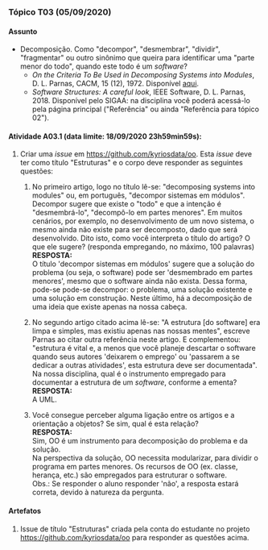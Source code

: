 ### Tópico T03 (**05/09/2020**)

#### Assunto

- Decomposição. Como "decompor", "desmembrar", "dividir", "fragmentar" ou outro sinônimo que queira
  para identificar uma "parte menor do todo", quando este todo é um _software_?
  - _On the Criteria To Be Used in Decomposing Systems into Modules_, D. L. Parnas, CACM, 15 (12), 1972. Disponível [aqui](https://www.win.tue.nl/~wstomv/edu/2ip30/references/criteria_for_modularization.pdf).
  - _Software Structures: A careful look_, IEEE Software, D. L. Parnas, 2018. Disponível pelo SIGAA: na disciplina você poderá acessá-lo pela página principal ("Referência" ou ainda "Referência para tópico 02").

#### Atividade A03.1 (data limite: **18/09/2020 23h59min59s**):

1. Criar uma _issue_ em https://github.com/kyriosdata/oo. Esta _issue_ deve ter como título "Estruturas" e o corpo deve responder as seguintes questões:
   1. No primeiro artigo, logo no título lê-se: "decomposing systems into modules" ou, em português, "decompor sistemas em módulos". Decompor sugere que existe o "todo" e que a intenção é "desmembrá-lo", "decompô-lo em partes menores". Em muitos cenários, por exemplo, no desenvolvimento de um novo sistema, o mesmo ainda não existe para ser decomposto, dado que será desenvolvido. Dito isto, como você interpreta o título do artigo? O que ele sugere? (responda empregando, no máximo, 100 palavras)
<br>**RESPOSTA:**<br>
O título 'decompor sistemas em módulos' sugere que a solução do problema (ou seja, o software) pode ser 'desmembrado em partes menores', mesmo que o software ainda não exista. Dessa forma, pode-se pode-se decompor: o problema, uma solução existente e uma solução em construção. Neste último, há a decomposição de uma ideia que existe apenas na nossa cabeça.

   1. No segundo artigo citado acima lê-se: "A estrutura [do software] era limpa e simples, mas existiu apenas nas nossas mentes", escreve Parnas ao citar outra referência neste artigo. E complementou: "estrutura é vital e, a menos que você planeje descartar o software quando seus autores 'deixarem o emprego' ou 'passarem a se dedicar a outras atividades', esta estrutura deve ser documentada". Na nossa disciplina, qual é o instrumento empregado para documentar a estrutura de um _software_, conforme a ementa?
<br>**RESPOSTA:**<br>
A UML.

   1. Você consegue perceber alguma ligação entre os artigos e a orientação a objetos? Se sim, qual é esta relação?
<br>**RESPOSTA:**<br>
Sim, OO é um instrumento para decomposição do problema e da solução.<br>
Na perspectiva da solução, OO necessita modularizar, para dividir o programa em partes menores. Os recursos de OO (ex. classe, herança, etc.) são empregados para estruturar o software.<br>
Obs.: Se responder o aluno responder 'não', a resposta estará correta, devido à natureza da pergunta.

#### Artefatos

1. Issue de título "Estruturas" criada pela conta do estudante no projeto https://github.com/kyriosdata/oo para responder as questões acima.
